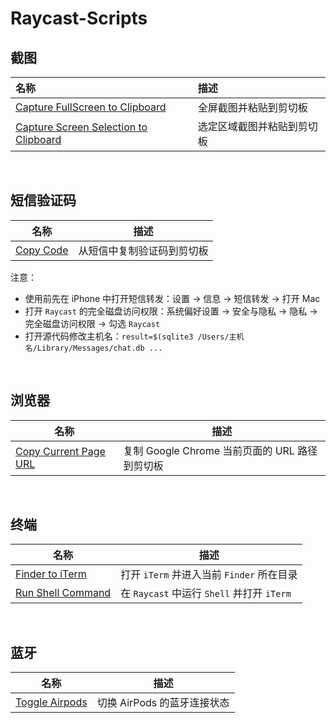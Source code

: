 # Raycast-Scripts

## 截图

| 名称                                                         | 描述                       |
| :----------------------------------------------------------- | :------------------------- |
| [Capture FullScreen to Clipboard](https://github.com/Ssssv11/Raycast-Scripts/blob/main/capture-fullscreen-to-clipboard.sh) | 全屏截图并粘贴到剪切板     |
| [Capture Screen Selection to Clipboard](https://github.com/Ssssv11/Raycast-Scripts/blob/main/capture-screen-selection-to-clipboard.sh) | 选定区域截图并粘贴到剪切板 |

</br>

## 短信验证码

| 名称                                                         | 描述                       |
| ------------------------------------------------------------ | -------------------------- |
| [Copy Code](https://github.com/Ssssv11/Raycast-Scripts/blob/main/copy-code.sh) | 从短信中复制验证码到剪切板 |

注意：

- 使用前先在 iPhone 中打开短信转发：设置 -> 信息 -> 短信转发 -> 打开 Mac
- 打开 `Raycast` 的完全磁盘访问权限：系统偏好设置 -> 安全与隐私 -> 隐私 -> 完全磁盘访问权限 -> 勾选 `Raycast`
- 打开源代码修改主机名：`result=$(sqlite3 /Users/主机名/Library/Messages/chat.db ...`

</br>

## 浏览器

| 名称                                                         | 描述                                           |
| ------------------------------------------------------------ | ---------------------------------------------- |
| [Copy Current Page URL](https://github.com/Ssssv11/Raycast-Scripts/blob/main/copy-current-page-url.sh) | 复制 Google Chrome 当前页面的 URL 路径到剪切板 |

</br>

## 终端

| 名称                                                         | 描述                                       |
| ------------------------------------------------------------ | ------------------------------------------ |
| [Finder to iTerm](https://github.com/Ssssv11/Raycast-Scripts/blob/main/finder-to-iterm.applescript) | 打开 `iTerm` 并进入当前 `Finder` 所在目录  |
| [Run Shell Command](https://github.com/Ssssv11/Raycast-Scripts/blob/main/run-shell-command.applescript) | 在 `Raycast` 中运行 `Shell` 并打开 `iTerm` |

</br>

## 蓝牙

| 名称                                                         | 描述                        |
| ------------------------------------------------------------ | --------------------------- |
| [Toggle Airpods](https://github.com/Ssssv11/Raycast-Scripts/blob/main/toggle-airpods.swift) | 切换 AirPods 的蓝牙连接状态 |

